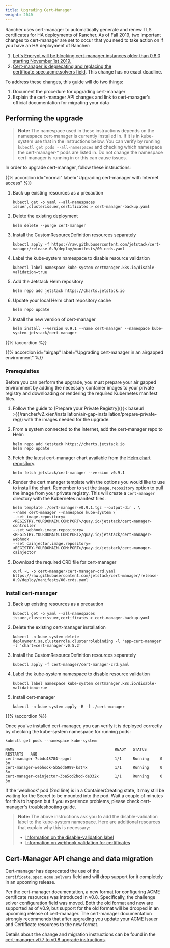```yaml
---
title: Upgrading Cert-Manager
weight: 2040
---
```


Rancher uses cert-manager to automatically generate and renew TLS certificates for HA deployments of Rancher. As of Fall 2019, two important changes to cert-manager are set to occur that you need to take action on if you have an HA deployment of Rancher:

1. [Let's Encrypt will be blocking cert-manager instances older than 0.8.0 starting November 1st 2019.](https://community.letsencrypt.org/t/blocking-old-cert-manager-versions/98753)
1. [Cert-manager is deprecating and replacing the certificate.spec.acme.solvers field](https://docs.cert-manager.io/en/latest/tasks/upgrading/upgrading-0.7-0.8.html#upgrading-from-v0-7-to-v0-8). This change has no exact deadline.

To address these changes, this guide will do two things:

1. Document the procedure for upgrading cert-manager
1. Explain the cert-manager API changes and link to cert-manager's official documentation for migrating your data


## Performing the upgrade
>**Note:** The namespace used in these instructions depends on the namespace cert-manager is currently installed in. If it is in kube-system use that in the instructions below. You can verify by running `kubectl get pods --all-namespaces` and checking which namespace the cert-manager-\* pods are listed in. Do not change the namespace cert-manager is running in or this can cause issues.

In order to upgrade cert-manager, follow these instructions:

{{% accordion id="normal" label="Upgrading cert-manager with Internet access" %}}
1. Back up existing resources as a precaution
    ```plain
    kubectl get -o yaml --all-namespaces issuer,clusterissuer,certificates > cert-manager-backup.yaml
    ```

1. Delete the existing deployment
    ```plain
    helm delete --purge cert-manager
    ```

1. Install the CustomResourceDefinition resources separately
    ```plain
    kubectl apply -f https://raw.githubusercontent.com/jetstack/cert-manager/release-0.9/deploy/manifests/00-crds.yaml
    ```

1. Label the kube-system namespace to disable resource validation
    ```plain
    kubectl label namespace kube-system certmanager.k8s.io/disable-validation=true
    ```

1. Add the Jetstack Helm repository
    ```plain
    helm repo add jetstack https://charts.jetstack.io
    ```

1. Update your local Helm chart repository cache
    ```plain
    helm repo update
    ```

1. Install the new version of cert-manager
    ```plain
    helm install --version 0.9.1 --name cert-manager --namespace kube-system jetstack/cert-manager
    ```
{{% /accordion %}}

{{% accordion id="airgap" label="Upgrading cert-manager in an airgapped environment" %}}
### Prerequisites

Before you can perform the upgrade, you must prepare your air gapped environment by adding the necessary container images to your private registry and downloading or rendering the required Kubernetes manifest files.

1. Follow the guide to [Prepare your Private Registry]({{< baseurl >}}/rancher/v2.x/en/installation/air-gap-installation/prepare-private-reg/) with the images needed for the upgrade.

1. From a system connected to the internet, add the cert-manager repo to Helm

    ```plain
    helm repo add jetstack https://charts.jetstack.io
    helm repo update
    ```

1. Fetch the latest cert-manager chart available from the [Helm chart repository](https://hub.helm.sh/charts/jetstack/cert-manager).

    ```plain
    helm fetch jetstack/cert-manager --version v0.9.1
    ```

1. Render the cert manager template with the options you would like to use to install the chart. Remember to set the `image.repository` option to pull the image from your private registry. This will create a `cert-manager` directory with the Kubernetes manifest files.

    ```plain
    helm template ./cert-manager-v0.9.1.tgz --output-dir . \
    --name cert-manager --namespace kube-system \
    --set image.repository=<REGISTRY.YOURDOMAIN.COM:PORT>/quay.io/jetstack/cert-manager-controller
    --set webhook.image.repository=<REGISTRY.YOURDOMAIN.COM:PORT>/quay.io/jetstack/cert-manager-webhook
    --set cainjector.image.repository=<REGISTRY.YOURDOMAIN.COM:PORT>/quay.io/jetstack/cert-manager-cainjector
    ```

1. Download the required CRD file for cert-manager

    ```plain
    curl -L -o cert-manager/cert-manager-crd.yaml https://raw.githubusercontent.com/jetstack/cert-manager/release-0.9/deploy/manifests/00-crds.yaml
    ```

### Install cert-manager

1. Back up existing resources as a precaution

    ```plain
    kubectl get -o yaml --all-namespaces issuer,clusterissuer,certificates > cert-manager-backup.yaml
    ```

1. Delete the existing cert-manager installation

    ```plain
    kubectl -n kube-system delete deployment,sa,clusterrole,clusterrolebinding -l 'app=cert-manager' -l 'chart=cert-manager-v0.5.2'
    ```

1. Install the CustomResourceDefinition resources separately

    ```plain
    kubectl apply -f cert-manager/cert-manager-crd.yaml
    ```

1. Label the kube-system namespace to disable resource validation

    ```plain
    kubectl label namespace kube-system certmanager.k8s.io/disable-validation=true
    ```

1. Install cert-manager

    ```plain
    kubectl -n kube-system apply -R -f ./cert-manager
    ```
{{% /accordion %}}


Once you’ve installed cert-manager, you can verify it is deployed correctly by checking the kube-system namespace for running pods:

```
kubectl get pods --namespace kube-system

NAME                                            READY   STATUS      RESTARTS   AGE
cert-manager-7cbdc48784-rpgnt                   1/1     Running     0          3m
cert-manager-webhook-5b5dd6999-kst4x            1/1     Running     0          3m
cert-manager-cainjector-3ba5cd2bcd-de332x       1/1     Running     0          3m
```

If the ‘webhook’ pod (2nd line) is in a ContainerCreating state, it may still be waiting for the Secret to be mounted into the pod. Wait a couple of minutes for this to happen but if you experience problems, please check cert-manager's [troubleshooting](https://docs.cert-manager.io/en/latest/getting-started/troubleshooting.html) guide.

> **Note:** The above instructions ask you to add the disable-validation label to the kube-system namespace. Here are additional resources that explain why this is necessary:
>
> - [Information on the disable-validation label](https://docs.cert-manager.io/en/latest/tasks/upgrading/upgrading-0.4-0.5.html?highlight=certmanager.k8s.io%2Fdisable-validation#disabling-resource-validation-on-the-cert-manager-namespace)
> - [Information on webhook validation for certificates](https://docs.cert-manager.io/en/latest/getting-started/webhook.html)

## Cert-Manager API change and data migration

Cert-manager has deprecated the use of the `certificate.spec.acme.solvers` field and will drop support for it completely in an upcoming release.

Per the cert-manager documentation, a new format for configuring ACME certificate resources was introduced in v0.8. Specifically, the challenge solver configuration field was moved. Both the old format and new are supported as of v0.9, but support for the old format will be dropped in an upcoming release of cert-manager. The cert-manager documentation strongly recommends that after upgrading you update your ACME Issuer and Certificate resources to the new format.

Details about the change and migration instructions can be found in the [cert-manager v0.7 to v0.8 upgrade instructions](https://docs.cert-manager.io/en/latest/tasks/upgrading/upgrading-0.7-0.8.html).
